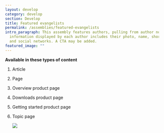 ```yaml
---
layout: develop
category: develop
section: Develop
title: Featured evangelists
permalink: /assemblies/featured-evangelists
intro_paragraph: This assembly features authors, pulling from author nodes. The
  information displayed by each author includes their photo, name, short bio,
  and social networks. A CTA may be added.
featured_image: ""
---
```

**Available in these types of content**

1. Article
2. Page
3. Overview product page
4. Downloads product page
5. Getting started product page
6. Topic page

   ![](/design-manual/assets/uploads/featured-evangelists-example.png)